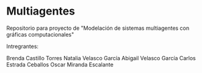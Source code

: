 # Multiagentes

Repositorio para proyecto de "Modelación de sistemas multiagentes con gráficas computacionales"

Intregrantes:

Brenda Castillo Torres
Natalia Velasco García
Abigail Velasco García
Carlos Estrada Ceballos
Oscar Miranda Escalante
